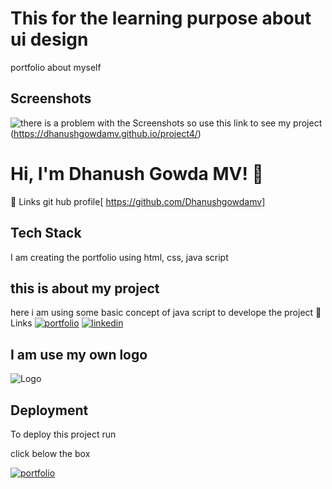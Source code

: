 
# This for the learning purpose about ui design

portfolio about myself



## Screenshots

![there is a problem with the Screenshots so use this link to see my project](file:///C:/Users/HP/Downloads/Capture1.PNG)
(https://dhanushgowdamv.github.io/project4/)


# Hi, I'm Dhanush Gowda MV! 👋
🔗 Links
git hub profile[ https://github.com/Dhanushgowdamv]




## Tech Stack

I am creating the portfolio using
html,
css,
java script


## this is about my project
here i am using some basic concept of java script to develope the project
 🔗 Links
[![portfolio](https://img.shields.io/badge/my_portfolio-000?style=for-the-badge&logo=ko-fi&logoColor=white)](https://dhanushgowdamv.github.io/project4/)
[![linkedin](https://img.shields.io/badge/linkedin-0A66C2?style=for-the-badge&logo=linkedin&logoColor=white)](https://www.linkedin.com/in/dhanush-gowda-mv-78a715292/)


## I am use my own logo
![Logo](https://dhanushgowdamv.github.io/project4/android-chrome-512x512.png)


## Deployment

To deploy this project run

click below the box


[![portfolio](https://img.shields.io/badge/my_portfolio-000?style=for-the-badge&logo=ko-fi&logoColor=white)](https://dhanushgowdamv.github.io/project4/)